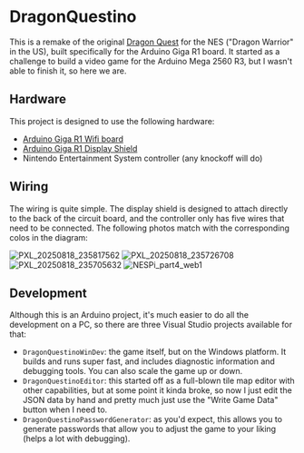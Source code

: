 # DragonQuestino

This is a remake of the original [Dragon Quest](https://en.wikipedia.org/wiki/Dragon_Quest_(video_game)) for the NES ("Dragon Warrior" in the US), built specifically for the Arduino Giga R1 board. It started as a challenge to build a video game for the Arduino Mega 2560 R3, but I wasn't able to finish it, so here we are.

## Hardware

This project is designed to use the following hardware:

- [Arduino Giga R1 Wifi board](https://store-usa.arduino.cc/products/giga-r1-wifi)
- [Arduino Giga R1 Display Shield](https://store-usa.arduino.cc/products/giga-display-shield)
- Nintendo Entertainment System controller (any knockoff will do)

## Wiring

The wiring is quite simple. The display shield is designed to attach directly to the back of the circuit board, and the controller only has five wires that need to be connected. The following photos match with the corresponding colos in the diagram:

![PXL_20250818_235817562](https://github.com/user-attachments/assets/15e820b8-7181-4045-a097-2f1c28f2381e)
![PXL_20250818_235726708](https://github.com/user-attachments/assets/b2f8f18c-1761-40b2-8110-e61edcba1c52)
![PXL_20250818_235705632](https://github.com/user-attachments/assets/0f7103da-448b-4b8b-8690-0ae9cf102560)
![NESPi_part4_web1](https://github.com/user-attachments/assets/0413c9b0-52c0-449b-8687-c0f1bf888ba2)

## Development

Although this is an Arduino project, it's much easier to do all the development on a PC, so there are three Visual Studio projects available for that:

- `DragonQuestinoWinDev`: the game itself, but on the Windows platform. It builds and runs super fast, and includes diagnostic information and debugging tools. You can also scale the game up or down.
- `DragonQuestinoEditor`: this started off as a full-blown tile map editor with other capabilities, but at some point it kinda broke, so now I just edit the JSON data by hand and pretty much just use the "Write Game Data" button when I need to.
- `DragonQuestinoPasswordGenerator`: as you'd expect, this allows you to generate passwords that allow you to adjust the game to your liking (helps a lot with debugging).
